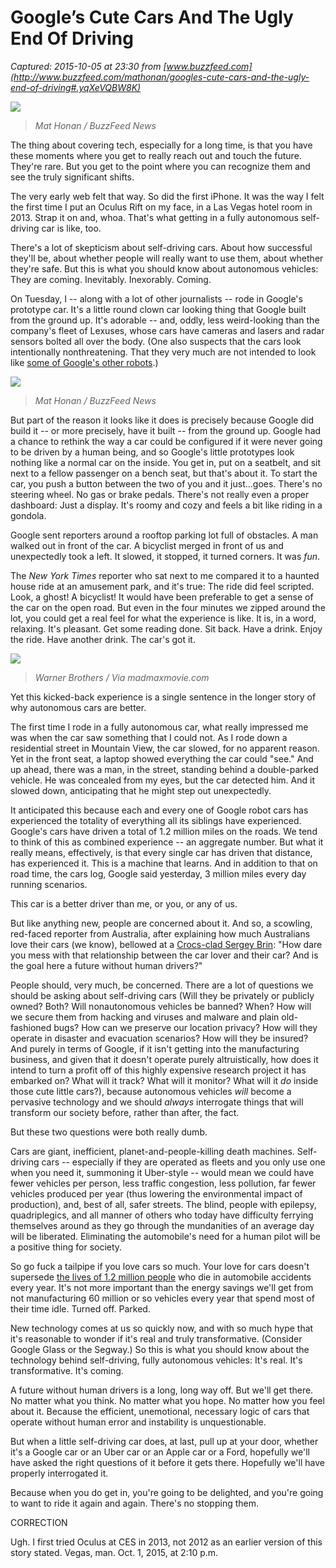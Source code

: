 # Google’s Cute Cars And The Ugly End Of Driving

_Captured: 2015-10-05 at 23:30 from [www.buzzfeed.com](http://www.buzzfeed.com/mathonan/googles-cute-cars-and-the-ugly-end-of-driving#.yqXeVQBW8K)_

![](http://ak-hdl.buzzfed.com/static/2015-09/30/13/enhanced/webdr13/enhanced-18828-1443632476-2.jpg)

> _Mat Honan / BuzzFeed News_

The thing about covering tech, especially for a long time, is that you have these moments where you get to really reach out and touch the future. They're rare. But you get to the point where you can recognize them and see the truly significant shifts.

The very early web felt that way. So did the first iPhone. It was the way I felt the first time I put an Oculus Rift on my face, in a Las Vegas hotel room in 2013. Strap it on and, whoa. That's what getting in a fully autonomous self-driving car is like, too.

There's a lot of skepticism about self-driving cars. About how successful they'll be, about whether people will really want to use them, about whether they're safe. But this is what you should know about autonomous vehicles: They are coming. Inevitably. Inexorably. Coming.

On Tuesday, I -- along with a lot of other journalists -- rode in Google's prototype car. It's a little round clown car looking thing that Google built from the ground up. It's adorable -- and, oddly, less weird-looking than the company's fleet of Lexuses, whose cars have cameras and lasers and radar sensors bolted all over the body. (One also suspects that the cars look intentionally nonthreatening. That they very much are not intended to look like [some of Google's other robots](https://www.youtube.com/watch?v=EuThIK-X2gU).)

![](http://ak-hdl.buzzfed.com/static/2015-09/30/13/enhanced/webdr03/enhanced-22972-1443632431-6.jpg)

> _Mat Honan / BuzzFeed News_

But part of the reason it looks like it does is precisely because Google did build it -- or more precisely, have it built -- from the ground up. Google had a chance to rethink the way a car could be configured if it were never going to be driven by a human being, and so Google's little prototypes look nothing like a normal car on the inside. You get in, put on a seatbelt, and sit next to a fellow passenger on a bench seat, but that's about it. To start the car, you push a button between the two of you and it just…goes. There's no steering wheel. No gas or brake pedals. There's not really even a proper dashboard: Just a display. It's roomy and cozy and feels a bit like riding in a gondola.

Google sent reporters around a rooftop parking lot full of obstacles. A man walked out in front of the car. A bicyclist merged in front of us and unexpectedly took a left. It slowed, it stopped, it turned corners. It was *fun*.

The _New York Times_ reporter who sat next to me compared it to a haunted house ride at an amusement park, and it's true: The ride did feel scripted. Look, a ghost! A bicyclist! It would have been preferable to get a sense of the car on the open road. But even in the four minutes we zipped around the lot, you could get a real feel for what the experience is like. It is, in a word, relaxing. It's pleasant. Get some reading done. Sit back. Have a drink. Enjoy the ride. Have another drink. The car's got it.

![](http://ak-hdl.buzzfed.com/static/2015-09/30/20/enhanced/webdr14/enhanced-356-1443658608-1.png)

> _Warner Brothers / Via madmaxmovie.com_

Yet this kicked-back experience is a single sentence in the longer story of why autonomous cars are better.

The first time I rode in a fully autonomous car, what really impressed me was when the car saw something that I could not. As I rode down a residential street in Mountain View, the car slowed, for no apparent reason. Yet in the front seat, a laptop showed everything the car could "see." And up ahead, there was a man, in the street, standing behind a double-parked vehicle. He was concealed from my eyes, but the car detected him. And it slowed down, anticipating that he might step out unexpectedly.

It anticipated this because each and every one of Google robot cars has experienced the totality of everything all its siblings have experienced. Google's cars have driven a total of 1.2 million miles on the roads. We tend to think of this as combined experience -- an aggregate number. But what it really means, effectively, is that every single car has driven that distance, has experienced it. This is a machine that learns. And in addition to that on road time, the cars log, Google said yesterday, 3 million miles every day running scenarios.

This car is a better driver than me, or you, or any of us.

But like anything new, people are concerned about it. And so, a scowling, red-faced reporter from Australia, after explaining how much Australians love their cars (we know), bellowed at a [Crocs-clad Sergey Brin](https://twitter.com/CaseyNewton/status/648968881726361600): "How dare you mess with that relationship between the car lover and their car? And is the goal here a future without human drivers?"

People should, very much, be concerned. There are a lot of questions we should be asking about self-driving cars (Will they be privately or publicly owned? Both? Will nonautonomous vehicles be banned? When? How will we secure them from hacking and viruses and malware and plain old-fashioned bugs? How can we preserve our location privacy? How will they operate in disaster and evacuation scenarios? How will they be insured? And purely in terms of Google, if it isn't getting into the manufacturing business, and given that it doesn't operate purely altruistically, how does it intend to turn a profit off of this highly expensive research project it has embarked on? What will it track? What will it monitor? What will it _do_ inside those cute little cars?), because autonomous vehicles _will_ become a pervasive technology and we should _always_ interrogate things that will transform our society before, rather than after, the fact.

But these two questions were both really dumb.

Cars are giant, inefficient, planet-and-people-killing death machines. Self-driving cars -- especially if they are operated as fleets and you only use one when you need it, summoning it Uber-style -- would mean we could have fewer vehicles per person, less traffic congestion, less pollution, far fewer vehicles produced per year (thus lowering the environmental impact of production), and, best of all, safer streets. The blind, people with epilepsy, quadriplegics, and all manner of others who today have difficulty ferrying themselves around as they go through the mundanities of an average day will be liberated. Eliminating the automobile's need for a human pilot will be a positive thing for society.

So go fuck a tailpipe if you love cars so much. Your love for cars doesn't supersede [the lives of 1.2 million people](http://www.who.int/violence_injury_prevention/publications/road_traffic/world_report/en/) who die in automobile accidents every year. It's not more important than the energy savings we'll get from not manufacturing 60 million or so vehicles every year that spend most of their time idle. Turned off. Parked.

New technology comes at us so quickly now, and with so much hype that it's reasonable to wonder if it's real and truly transformative. (Consider Google Glass or the Segway.) So this is what you should know about the technology behind self-driving, fully autonomous vehicles: It's real. It's transformative. It's coming.

A future without human drivers is a long, long way off. But we'll get there. No matter what you think. No matter what you hope. No matter how you feel about it. Because the efficient, unemotional, necessary logic of cars that operate without human error and instability is unquestionable.

But when a little self-driving car does, at last, pull up at your door, whether it's a Google car or an Uber car or an Apple car or a Ford, hopefully we'll have asked the right questions of it before it gets there. Hopefully we'll have properly interrogated it.

Because when you do get in, you're going to be delighted, and you're going to want to ride it again and again. There's no stopping them.

CORRECTION

Ugh. I first tried Oculus at CES in 2013, not 2012 as an earlier version of this story stated. Vegas, man. Oct. 1, 2015, at 2:10 p.m. 
